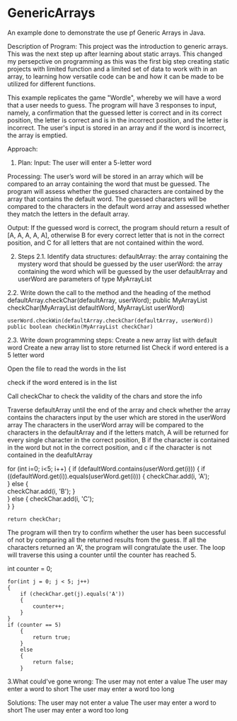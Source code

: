 # GenericArrays
 An example done to demonstrate the use pf Generic Arrays in Java.

Description of Program:
 This project was the introduction to generic arrays. This was the next step up after learning about static arrays. This changed my persepctive on programming as this was the first big step creating static projects with limited function and a limited set of data to work with in an array, to learning how versatile code can be and how it can be made to be utilized for different functions.

 This example replicates the game "Wordle", whereby we will have a word that a user needs to guess. The program will have 3 responses to input, namely, a confirmation that the guessed letter is correct and in its correct position, the letter is correct and is in the incorrect position, and the letter is incorrect. The user's input is stored in an array and if the word is incorrect, the array is emptied. 

Approach:
1. Plan:
Input: The user will enter a 5-letter word 

Processing: The user’s word will be stored in an array which will be compared to an array containing the word that must be guessed. The program will assess whether the guessed characters are contained by the array that contains the default word. The guessed characters will be compared to the characters in the default word array and assessed whether they match the letters in the default array.

Output: If the guessed word is correct, the program should return a result of [A, A, A, A, A], otherwise B for every correct letter that is not in the correct position, and C for all letters that are not contained within the word.

2. Steps
2.1. 	Identify data structures:
defaultArray: the array containing the mystery word that should be guessed by the user
userWord: the array containing the word which will be guessed by the user
defaultArray and userWord are parameters of type MyArrayList

2.2.	Write down the call to the method and the heading of the method
    defaultArray.checkChar(defaultArray, userWord);
    public MyArrayList checkChar(MyArrayList defaultWord, MyArrayList userWord)

    userWord.checkWin(defaultArray.checkChar(defaultArray, userWord))
    public boolean checkWin(MyArrayList checkChar)

2.3. 	Write down programming steps:
	Create a new array list with default word
	Create a new array list to store returned list
	Check if word entered is a 5 letter word

Open the file to read the words in the list

check if the word entered is in the list

Call checkChar to check the validity of the chars and store the info

Traverse defaultArray until the end of the array and check whether the array contains the characters input by the user which are stored in the userWord array
The characters in the userWord array will be compared to the characters in the defaultArray and if the letters match, A will be returned for every single character in the correct position, B if the character is contained in the word but not in the correct position, and c if the character is not contained in the deafultArray

for (int i=0; i<5; i++)
	{
		if (defaultWord.contains(userWord.get(i)))
		{
			if ((defaultWord.get(i)).equals(userWord.get(i)))
			{
				checkChar.add(i, 'A');	
			}
			else
			{						
				checkChar.add(i, 'B');
			}	
		}
		else
		{
			checkChar.add(i, 'C');			
		}
	}
	
	return checkChar;

The program will then try to confirm whether the user has been successful of not by comparing all the returned results from the guess. If all the characters returned an ‘A’, the program will congratulate the user. The loop will traverse this using a counter until the counter has reached 5.

int counter = 0;
	
	for(int j = 0; j < 5; j++)
	{
		if (checkChar.get(j).equals('A'))
		{
			counter++;			
		} 
	}
	if (counter == 5)
		{
			return true;
		}
		else 
		{
			return false;
		}


3.What could've gone wrong:
	The user may not enter a value
	The user may enter a word to short
	The user may enter a word too long 

Solutions:
	The user may not enter a value
	The user may enter a word to short
	The user may enter a word too long 
